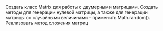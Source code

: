 Создать класс Matrix для работы с двумерными матрицами. Создать методы для 
генерации нулевой матрицы, а также для генерации матрицы со случайными величинами –
применить Math.random(). Реализовать метод сложения матриц

